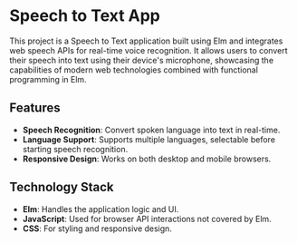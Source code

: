 # Speech to Text App

This project is a Speech to Text application built using Elm and integrates web speech APIs for real-time voice recognition. It allows users to convert their speech into text using their device's microphone, showcasing the capabilities of modern web technologies combined with functional programming in Elm.

## Features

- **Speech Recognition**: Convert spoken language into text in real-time.
- **Language Support**: Supports multiple languages, selectable before starting speech recognition.
- **Responsive Design**: Works on both desktop and mobile browsers.

## Technology Stack

- **Elm**: Handles the application logic and UI.
- **JavaScript**: Used for browser API interactions not covered by Elm.
- **CSS**: For styling and responsive design.
